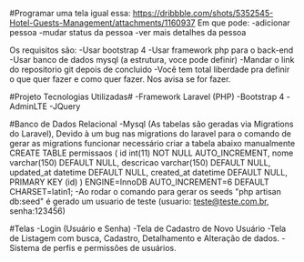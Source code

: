 #Programar uma tela igual essa: https://dribbble.com/shots/5352545-Hotel-Guests-Management/attachments/1160937
Em que pode:
  -adicionar pessoa
  -mudar status da pessoa
  -ver mais detalhes da pessoa
  
Os requisitos são:
  -Usar bootstrap 4
  -Usar framework php para o back-end
  -Usar banco de dados mysql (a estrutura, voce pode definir)
  -Mandar o link do repositorio git depois de concluido
  -Você tem total liberdade pra definir o que quer fazer e como quer fazer. Nos avisa se for fazer.

#Projeto Tecnologias Utilizadas#
  -Framework Laravel (PHP)
  -Bootstrap 4
  -AdminLTE
  -JQuery

#Banco de Dados Relacional
  -Mysql (As tabelas são geradas via Migrations do Laravel), Devido à um bug nas migrations do laravel para o comando de gerar as migrations funcionar necessário criar a tabela abaixo manualmente CREATE TABLE permissaos ( id int(11) NOT NULL AUTO_INCREMENT, nome varchar(150) DEFAULT NULL, descricao varchar(150) DEFAULT NULL, updated_at datetime DEFAULT NULL, created_at datetime DEFAULT NULL, PRIMARY KEY (id) ) ENGINE=InnoDB AUTO_INCREMENT=6 DEFAULT CHARSET=latin1;
  -Ao rodar o comando para gerar os seeds "php artisan db:seed" é gerado um usuario de teste (usuario: teste@teste.com.br, senha:123456)

#Telas
  -Login (Usuário e Senha)
  -Tela de Cadastro de Novo Usuário
  -Tela de Listagem com busca, Cadastro, Detalhamento e Alteração de dados.
  -Sistema de perfis e permissões de usuários.
